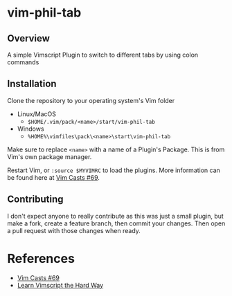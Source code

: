 # vim-phil-tab

## Overview 

A simple Vimscript Plugin to switch to different tabs by using colon commands

## Installation

Clone the repository to your operating system's Vim folder

* Linux/MacOS
  * `$HOME/.vim/pack/<name>/start/vim-phil-tab`
* Windows
  * `%HOME%\vimfiles\pack\<name>\start\vim-phil-tab`

Make sure to replace `<name>` with a name of a Plugin's Package. This is from Vim's own package manager.

Restart Vim, or `:source $MYVIMRC` to load the plugins. More information can be found here at [Vim Casts #69](http://vimcasts.org/episodes/packages/).

## Contributing

I don't expect anyone to really contribute as this was just a small plugin, but make a fork, create a feature branch, then commit your changes. Then open a pull request with those changes when ready.

# References

* [Vim Casts #69](http://vimcasts.org/episodes/packages/)
* [Learn Vimscript the Hard Way](http://learnvimscriptthehardway.stevelosh.com/)
